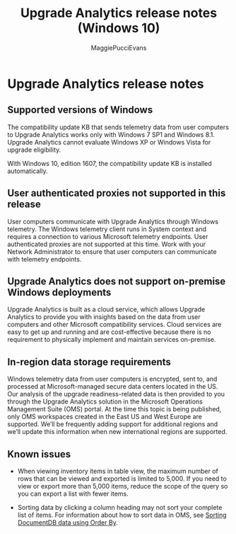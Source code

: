 ﻿---
title: Upgrade Analytics release notes (Windows 10)
description: Provides release notes for Upgrade Analytics.
ms.prod: w10
author: MaggiePucciEvans
---

# Upgrade Analytics release notes

## Supported versions of Windows

The compatibility update KB that sends telemetry data from user computers to Upgrade Analytics works only with Windows 7 SP1 and Windows 8.1. Upgrade Analytics cannot evaluate Windows XP or Windows Vista for upgrade eligibility.

With Windows 10, edition 1607, the compatibility update KB is installed automatically.

## User authenticated proxies not supported in this release

User computers communicate with Upgrade Analytics through Windows telemetry. The Windows telemetry client runs in System context and requires a connection to various Microsoft telemetry endpoints. User authenticated proxies are not supported at this time. Work with your Network Administrator to ensure that user computers can communicate with telemetry endpoints.

## Upgrade Analytics does not support on-premise Windows deployments

Upgrade Analytics is built as a cloud service, which allows Upgrade Analytics to provide you with insights based on the data from user computers and other Microsoft compatibility services. Cloud services are easy to get up and running and are cost-effective because there is no requirement to physically implement and maintain services on-premise.

## In-region data storage requirements

Windows telemetry data from user computers is encrypted, sent to, and processed at Microsoft-managed secure data centers located in the US. Our analysis of the upgrade readiness-related data is then provided to you through the Upgrade Analytics solution in the Microsoft Operations Management Suite (OMS) portal. At the time this topic is being published, only OMS workspaces created in the East US and West Europe are supported. We’ll be frequently adding support for additional regions and we’ll update this information when new international regions are supported.

## Known issues

- When viewing inventory items in table view, the maximum number of rows that can be viewed and exported is limited to 5,000. If you need to view or export more than 5,000 items, reduce the scope of the query so you can export a list with fewer items.

- Sorting data by clicking a column heading may not sort your complete list of items. For information about how to sort data in OMS, see [Sorting DocumentDB data using Order By](https://azure.microsoft.com/documentation/articles/documentdb-orderby).

